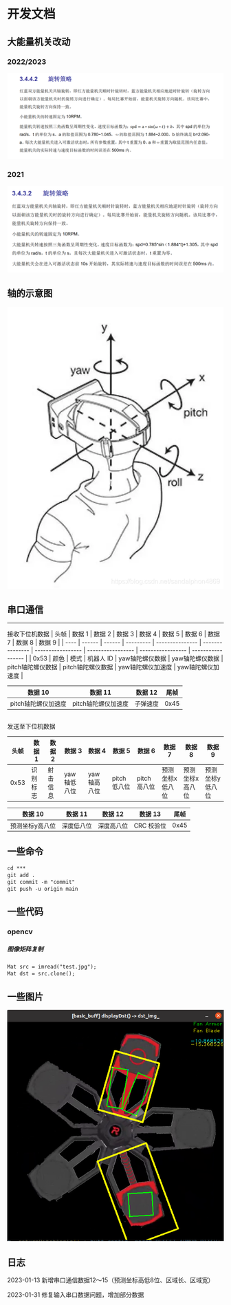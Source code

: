 

# 开发文档

## 大能量机关改动

### 2022/2023

![image-20230111161848968](pic/image-20230111161848968.png)



### 2021

![image-20230112220829787](pic/image-20230112220829787.png)

## 轴的示意图

![在这里插入图片描述](pic/cord.png)

## 串口通信

------

接收下位机数据
| 头帧 | 数据 1 | 数据 2 | 数据 3    | 数据 4          | 数据 5          | 数据 6            | 数据 7            | 数据 8            | 数据 9            |
| ---- | ------ | ------ | --------- | --------------- | --------------- | ----------------- | ----------------- | ----------------- | ----------------- |
| 0x53 | 颜色   | 模式   | 机器人 ID | yaw轴陀螺仪数据 | yaw轴陀螺仪数据 | pitch轴陀螺仪数据 | pitch轴陀螺仪数据 | yaw轴陀螺仪加速度 | yaw轴陀螺仪加速度 |

| 数据 10           | 数据 11           | 数据 12            | 尾帧          |
| ----------------- | ----------------- | ------------------ | ------------------ |
| pitch轴陀螺仪加速度 | pitch轴陀螺仪加速度 | 子弹速度 | 0x45 |

```

```



发送至下位机数据

| 头帧 | 数据 1   | 数据 2   | 数据 3       | 数据 4       | 数据 5       | 数据 6         | 数据 7       | 数据 8       | 数据 9     |
| ---- | -------- | -------- | ------------ | ------------ | ------------ | -------------- | ------------ | ------------ | ---------- |
| 0x53 | 识别标志 | 射击信息 | yaw 轴低八位 | yaw 轴高八位 | pitch 低八位 | pitch 高八位 | 预测坐标x低八位 | 预测坐标x高八位 | 预测坐标y低八位 |

| 数据 10 | 数据 11 | 数据 12 | 数据 13 | 尾帧 |
|------|------|------|------|------|
| 预测坐标y高八位 | 深度低八位 | 深度高八位 | CRC 校验位 | 0x45 |


## 一些命令

```
cd ***
git add .
git commit -m "commit"
git push -u origin main
```

## 一些代码

### opencv

##### 图像矩阵复制

```
Mat src = imread("test.jpg");
Mat dst = src.clone();
```

## 一些图片

![image-20230129181309834](pic/image-20230129181309834.png)



## 日志

2023-01-13 新增串口通信数据12～15（预测坐标高低8位、区域长、区域宽）

2023-01-31 修复输入串口数据问题，增加部分数据